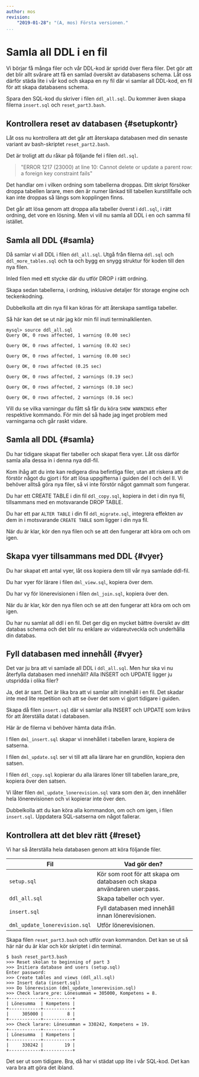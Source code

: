 ```yaml
---
author: mos
revision:
    "2019-01-28": "(A, mos) Första versionen."
...
```

Samla all DDL i en fil
==================================

Vi börjar få många filer och vår DDL-kod är spridd över flera filer. Det gör att det blir allt svårare att få en samlad översikt av databasens schema. Låt oss därför städa lite i vår kod och skapa en ny fil där vi samlar all DDL-kod, en fil för att skapa databasens schema.

Spara den SQL-kod du skriver i filen `ddl_all.sql`. Du kommer även skapa filerna `insert.sql` och `reset_part3.bash`.



Kontrollera reset av databasen {#setupkontr}
----------------------------------

Låt oss nu kontrollera att det går att återskapa databasen med din senaste variant av bash-skriptet `reset_part2.bash`.

Det är troligt att du råkar på följande fel i filen `ddl.sql`.

> "ERROR 1217 (23000) at line 10: Cannot delete or update a parent row: a foreign key constraint fails"

Det handlar om i vilken ordning som tabellerna droppas. Ditt skript försöker droppa tabellen larare, men den är numer länkad till tabellen kurstillfalle och kan inte droppas så längs som kopplingen finns.

Det går att lösa genom att droppa alla tabeller överst i `ddl.sql`, i rätt ordning, det vore en lösning. Men vi vill nu samla all DDL i en och samma fil istället.



Samla all DDL {#samla}
----------------------------------

Då samlar vi all DDL i filen `ddl_all.sql`. Utgå från filerna `ddl.sql` och `ddl_more_tables.sql` och ta och bygg en snygg struktur för koden till den nya filen.

Inled filen med ett stycke där du utför DROP i rätt ordning.

Skapa sedan tabellerna, i ordning, inklusive detaljer för storage engine och teckenkodning.

Dubbelkolla att din nya fil kan köras för att återskapa samtliga tabeller.

Så här kan det se ut när jag kör min fil inuti terminalklienten.

```text
mysql> source ddl_all.sql
Query OK, 0 rows affected, 1 warning (0.00 sec)

Query OK, 0 rows affected, 1 warning (0.02 sec)

Query OK, 0 rows affected, 1 warning (0.00 sec)

Query OK, 0 rows affected (0.25 sec)

Query OK, 0 rows affected, 2 warnings (0.19 sec)

Query OK, 0 rows affected, 2 warnings (0.10 sec)

Query OK, 0 rows affected, 2 warnings (0.16 sec)
```

Vill du se vilka varningar du fått så får du köra `SHOW WARNINGS` efter respektive kommando. För min del så hade jag inget problem med varningarna och går raskt vidare.



Samla all DDL {#samla}
----------------------------------

Du har tidigare skapat fler tabeller och skapat flera vyer. Låt oss därför samla alla dessa in i denna nya ddl-fil.

Kom ihåg att du inte kan redigera dina befintliga filer, utan att riskera att de förstör något du gjort i för att lösa uppgifterna i guiden del I och del II. Vi behöver alltså göra nya filer, så vi inte förstör något gammalt som fungerar.

Du har ett CREATE TABLE i din fil `ddl_copy.sql`, kopiera in det i din nya fil, tillsammans med en motsvarande DROP TABLE.

Du har ett par `ALTER TABLE` i din fil `ddl_migrate.sql`, integrera effekten av dem in i motsvarande `CREATE TABLE` som ligger i din nya fil.

När du är klar, kör den nya filen och se att den fungerar att köra om och om igen.



Skapa vyer tillsammans med DDL {#vyer}
----------------------------------

Du har skapat ett antal vyer, låt oss kopiera dem till vår nya samlade ddl-fil.

Du har vyer för lärare i filen `dml_view.sql`, kopiera över dem.

Du har vy för lönerevisionen i filen `dml_join.sql`, kopiera över den.

När du är klar, kör den nya filen och se att den fungerar att köra om och om igen.

Du har nu samlat all ddl i en fil. Det ger dig en mycket bättre översikt av ditt databas schema och det blir nu enklare av vidareutveckla och underhålla din databas.



Fyll databasen med innehåll {#vyer}
----------------------------------

Det var ju bra att vi samlade all DDL i `ddl_all.sql`. Men hur ska vi nu återfylla databasen med innehåll? Alla INSERT och UPDATE ligger ju utspridda i olika filer?

Ja, det är sant. Det är lika bra att vi samlar allt innehåll i en fil. Det skadar inte med lite repetition och att se över det som vi gjort tidigare i guiden.

Skapa då filen `insert.sql` där vi samlar alla INSERT och UPDATE som krävs för att återställa datat i databasen.

Här är de filerna vi behöver hämta data ifrån.

I filen `dml_insert.sql` skapar vi innehållet i tabellen larare, kopiera de satserna.

I filen `dml_update.sql` ser vi till att alla lärare har en grundlön, kopiera den satsen.

I filen `ddl_copy.sql` kopierar du alla lärares löner till tabellen larare_pre, kopiera över den satsen.

Vi låter filen `dml_update_lonerevision.sql` vara som den är, den innehåller hela lönerevisionen och vi kopierar inte över den.

Dubbelkolla att du kan köra alla kommandon, om och om igen, i filen `insert.sql`. Uppdatera SQL-satserna om något fallerar.



Kontrollera att det blev rätt {#reset}
----------------------------------

Vi har så återställa hela databasen genom att köra följande filer.

| Fil               | Vad gör den?         |
|-------------------|----------------------|
| `setup.sql`       | Kör som root för att skapa om databasen och skapa användaren user:pass. |
| `ddl_all.sql`     | Skapa tabeller och vyer. |
| `insert.sql`      | Fyll databasen med innehåll innan lönerevisionen. | 
| `dml_update_lonerevision.sql`  | Utför lönerevisionen. |

Skapa filen `reset_part3.bash` och utför ovan kommandon. Det kan se ut så här när du är klar och kör skriptet i din terminal.

```text
$ bash reset_part3.bash 
>>> Reset skolan to beginning of part 3
>>> Initiera database and users (setup.sql)
Enter password: 
>>> Create tables and views (ddl_all.sql)
>>> Insert data (insert.sql)
>>> Do lönerevision (dml_update_lonerevision.sql)
>>> Check larare_pre: Lönesumman = 305000, Kompetens = 8.
+------------+-----------+
| Lönesumma  | Kompetens |
+------------+-----------+
|     305000 |         8 |
+------------+-----------+
>>> Check larare: Lönesumman = 330242, Kompetens = 19.
+------------+-----------+
| Lönesumma  | Kompetens |
+------------+-----------+
|     330242 |        19 |
+------------+-----------+
```

Det ser ut som tidigare. Bra, då har vi städat upp lite i vår SQL-kod. Det kan vara bra att göra det ibland.
